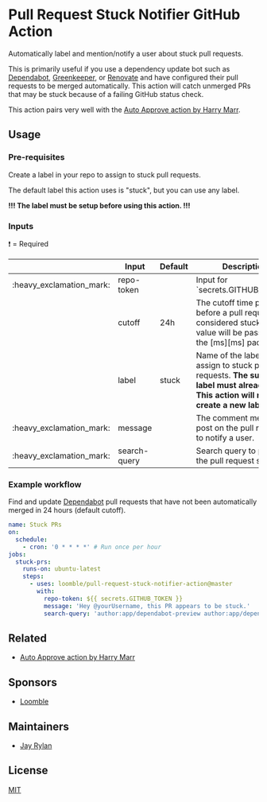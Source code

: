 <!-- spell-checker:ignore greenkeeper -->

# Pull Request Stuck Notifier GitHub Action

Automatically label and mention/notify a user about stuck pull requests.

This is primarily useful if you use a dependency update bot such as
[Dependabot][dependabot], [Greenkeeper][greenkeeper], or [Renovate][renovate]
and have configured their pull requests to be merged automatically. This action
will catch unmerged PRs that may be stuck because of a failing GitHub status
check.

This action pairs very well with the [Auto Approve action by Harry Marr][auto-approve].

## Usage

### Pre-requisites

Create a label in your repo to assign to stuck pull requests.

The default label this action uses is "stuck", but you can use any label.

**!!! The label must be setup before using this action. !!!**

### Inputs

:heavy_exclamation_mark: = Required

<table>
  <thead>
    <tr>
      <th width="1%">&nbsp;</th>
      <th width="20%">Input</th>
      <th width="10%">Default</th>
      <th width="69%">Description</th>
    </tr>
  </thead>
  <tbody>
    <tr>
      <td>:heavy_exclamation_mark:</td>
      <td>repo-token</td>
      <td>&nbsp;</td>
      <td>Input for `secrets.GITHUB_TOKEN`.</td>
    </tr>
    <tr>
      <td>&nbsp;</td>
      <td>cutoff</td>
      <td>24h</td>
      <td>The cutoff time period before a pull request is considered stuck. The value will be passed to the [ms][ms] package.</td>
    </tr>
    <tr>
      <td>&nbsp;</td>
      <td>label</td>
      <td>stuck</td>
      <td>Name of the label to assign to stuck pull requests. <strong>The supplied label must already exist. This action will not create a new label.</strong></td>
    </tr>
    <tr>
      <td>:heavy_exclamation_mark:</td>
      <td>message</td>
      <td>&nbsp;</td>
      <td>The comment message to post on the pull request to notify a user.</td>
    </tr>
    <tr>
      <td>:heavy_exclamation_mark:</td>
      <td>search-query</td>
      <td>&nbsp;</td>
      <td>Search query to pass to the pull request search.</td>
    </tr>
  </tbody>
</table>

### Example workflow

Find and update [Dependabot][dependabot] pull requests that have not been automatically merged in 24 hours (default cutoff).

```yaml
name: Stuck PRs
on:
  schedule:
    - cron: '0 * * * *' # Run once per hour
jobs:
  stuck-prs:
    runs-on: ubuntu-latest
    steps:
      - uses: loomble/pull-request-stuck-notifier-action@master
        with:
          repo-token: ${{ secrets.GITHUB_TOKEN }}
          message: 'Hey @yourUsername, this PR appears to be stuck.'
          search-query: 'author:app/dependabot-preview author:app/dependabot'
```

## Related

- [Auto Approve action by Harry Marr][auto-approve]

## Sponsors

- [Loomble](https://loomble.com/)

## Maintainers

- [Jay Rylan](https://jayrylan.com/)

## License

[MIT](https://github.com/loomble/pull-request-stuck-notifier-action/blob/master/LICENSE)

[auto-approve]: https://github.com/marketplace/actions/auto-approve
[dependabot]: https://dependabot.com/
[greenkeeper]: https://github.com/marketplace/greenkeeper
[renovate]: https://github.com/marketplace/renovate

